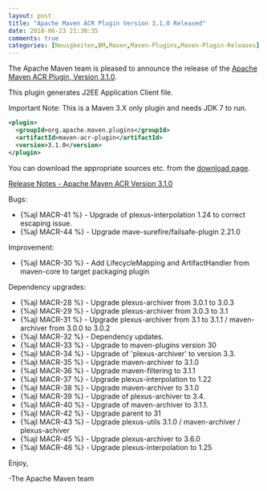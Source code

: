 ```yaml
---
layout: post
title: "Apache Maven ACR Plugin Version 3.1.0 Released"
date: 2018-06-23 21:30:35
comments: true
categories: [Neuigkeiten,BM,Maven,Maven-Plugins,Maven-Plugin-Releases]
---
```

The Apache Maven team is pleased to announce the release of the 
[Apache Maven ACR Plugin, Version 3.1.0](https://maven.apache.org/plugins/maven-acr-plugin).

This plugin generates J2EE Application Client file.

Important Note: This is a Maven 3.X only plugin and needs JDK 7 to run.

``` xml
<plugin>
  <groupId>org.apache.maven.plugins</groupId>
  <artifactId>maven-acr-plugin</artifactId>
  <version>3.1.0</version>
</plugin>
```

You can download the appropriate sources etc. from the [download page](https://maven.apache.org/plugins/maven-acr-plugin/download.cgi).

<!-- more -->

[Release Notes - Apache Maven ACR Version 3.1.0](https://issues.apache.org/jira/secure/ReleaseNote.jspa?projectId=12317020&version=12334755)

 
Bugs:

 * {%ajl MACR-41 %} - Upgrade of plexus-interpolation 1.24 to correct escaping issue.
 * {%ajl MACR-44 %} - Upgrade mave-surefire/failsafe-plugin 2.21.0

Improvement:

 * {%ajl MACR-30 %} - Add LifecycleMapping and ArtifactHandler from maven-core to target packaging plugin

Dependency upgrades:

 * {%ajl MACR-28 %} - Upgrade plexus-archiver from 3.0.1 to 3.0.3
 * {%ajl MACR-29 %} - Upgrade plexus-archiver from 3.0.3 to 3.1
 * {%ajl MACR-31 %} - Upgrade plexus-archiver from 3.1 to 3.1.1 / maven-archiver from 3.0.0 to 3.0.2
 * {%ajl MACR-32 %} - Dependency updates.
 * {%ajl MACR-33 %} - Upgrade to maven-plugins version 30
 * {%ajl MACR-34 %} - Upgrade of 'plexus-archiver' to version 3.3.
 * {%ajl MACR-35 %} - Upgrade maven-archiver to 3.1.0
 * {%ajl MACR-36 %} - Upgrade maven-filtering to 3.1.1
 * {%ajl MACR-37 %} - Upgrade plexus-interpolation to 1.22
 * {%ajl MACR-38 %} - Upgrade maven-archiver to 3.1.0
 * {%ajl MACR-39 %} - Upgrade of plexus-archiver to 3.4.
 * {%ajl MACR-40 %} - Upgrade of maven-archiver to 3.1.1.
 * {%ajl MACR-42 %} - Upgrade parent to 31
 * {%ajl MACR-43 %} - Upgrade plexus-utils 3.1.0 / maven-archiver / plexus-achiver
 * {%ajl MACR-45 %} - Upgrade plexus-archiver to 3.6.0
 * {%ajl MACR-46 %} - Upgrade plexus-interpolation to 1.25

Enjoy,

-The Apache Maven team
